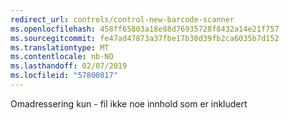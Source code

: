 ```yaml
---
redirect_url: controls/control-new-barcode-scanner
ms.openlocfilehash: 458ff65803a18e88d76935728f8432a14e21f757
ms.sourcegitcommit: fe47ad47873a37fbe17b30d39fb2ca6035b7d152
ms.translationtype: MT
ms.contentlocale: nb-NO
ms.lasthandoff: 02/07/2019
ms.locfileid: "57800817"
---
```

Omadressering kun - fil ikke noe innhold som er inkludert
